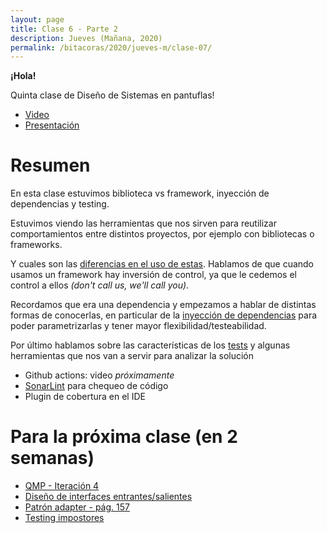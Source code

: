 ```yaml
---
layout: page
title: Clase 6 - Parte 2
description: Jueves (Mañana, 2020)
permalink: /bitacoras/2020/jueves-m/clase-07/
---
```



**¡Hola!**

Quinta clase de Diseño de Sistemas en pantuflas!

- [Video](https://us02web.zoom.us/rec/share/4OBNAb7Tp1pLUKf_sFjYR7QfEbTBeaa8h3dI_qJcmB2xIjR1mZ7YiazEplreo5xt?startTime=1588853773000)
- [Presentación](https://docs.google.com/presentation/d/1q8qw-KxuFmgnxP5TUeYs06IEj-E7iYgA54stutBY0tg/edit?usp=sharing)

# Resumen

En esta clase estuvimos biblioteca vs framework, inyección de dependencias y testing.

Estuvimos viendo las herramientas que nos sirven para reutilizar comportamientos entre distintos proyectos, por ejemplo con bibliotecas o frameworks. 

Y cuales son las [diferencias en el uso de estas](https://docs.google.com/document/d/1D_MCoh4J8kL1MAKNlbDgAMu2nYxri-81nZBYOPFWnO0/edit). Hablamos de que cuando usamos un framework hay inversión de control, ya que le cedemos el control a ellos _(don't call us, we'll call you)_.

Recordamos que era una dependencia y empezamos a hablar de distintas formas de conocerlas, en particular de la [inyección de dependencias](https://docs.google.com/document/d/1GsW-hVF0XR76KunDILqkltyE1KIBvj3ldCCkyStjne0/edit) para poder parametrizarlas y tener mayor flexibilidad/testeabilidad. 

Por último hablamos sobre las características de los [tests](https://docs.google.com/document/d/11mVR-4wEZhlQMDEqrfQeYLypEsrSqXv98dr78SA0Oq4/edit) y algunas herramientas que nos van a servir para analizar la solución
* Github actions: video _próximamente_
* [SonarLint](https://www.sonarlint.org/) para chequeo de código
* Plugin de cobertura en el IDE

# Para la próxima clase (en 2 semanas)

* [QMP - Iteración 4](https://docs.google.com/document/d/1sy9S9EeIQr8fhatKnfTCgOfjVniJDu2viI-Av0gn0xY)
* [Diseño de interfaces entrantes/salientes](https://docs.google.com/document/d/1LurA-bCEHhCsIPFiFg1rqfIdfe5SdS4wBePfG45nDqg)
* [Patrón adapter - pág. 157](http://www.uml.org.cn/c++/pdf/DesignPatterns.pdf)
* [Testing impostores](https://docs.google.com/document/d/11mVR-4wEZhlQMDEqrfQeYLypEsrSqXv98dr78SA0Oq4/edit#heading=h.5bqwe0zgcgud)